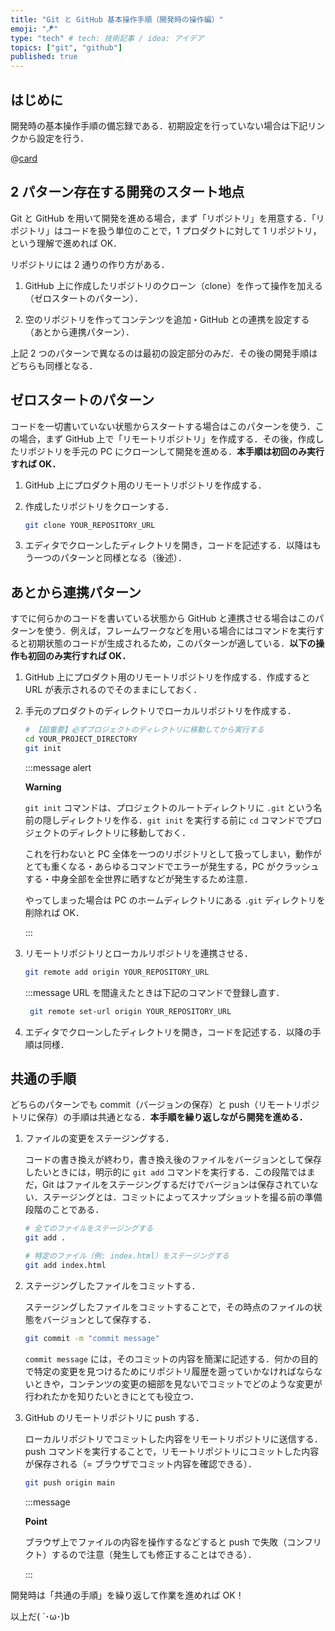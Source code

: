 ```yaml
---
title: "Git と GitHub 基本操作手順（開発時の操作編）"
emoji: "🪁"
type: "tech" # tech: 技術記事 / idea: アイデア
topics: ["git", "github"]
published: true
---
```


## はじめに

開発時の基本操作手順の備忘録である．初期設定を行っていない場合は下記リンクから設定を行う．

@[card](https://zenn.dev/taroosg/articles/20241128185741-7ff336de9ad0c2)

## 2 パターン存在する開発のスタート地点

Git と GitHub を用いて開発を進める場合，まず「リポジトリ」を用意する．「リポジトリ」はコードを扱う単位のことで，1 プロダクトに対して 1 リポジトリ，という理解で進めれば OK．

リポジトリには 2 通りの作り方がある．

1. GitHub 上に作成したリポジトリのクローン（clone）を作って操作を加える（ゼロスタートのパターン）．

2. 空のリポジトリを作ってコンテンツを追加・GitHub との連携を設定する（あとから連携パターン）．

上記 2 つのパターンで異なるのは最初の設定部分のみだ．その後の開発手順はどちらも同様となる．

## ゼロスタートのパターン

コードを一切書いていない状態からスタートする場合はこのパターンを使う．この場合，まず GitHub 上で「リモートリポジトリ」を作成する．その後，作成したリポジトリを手元の PC にクローンして開発を進める．**本手順は初回のみ実行すれば OK．**

1. GitHub 上にプロダクト用のリモートリポジトリを作成する．

2. 作成したリポジトリをクローンする．

   ```bash
   git clone YOUR_REPOSITORY_URL
   ```

3. エディタでクローンしたディレクトリを開き，コードを記述する．以降はもう一つのパターンと同様となる（後述）．

## あとから連携パターン

すでに何らかのコードを書いている状態から GitHub と連携させる場合はこのパターンを使う．例えば，フレームワークなどを用いる場合にはコマンドを実行すると初期状態のコードが生成されるため，このパターンが適している．**以下の操作も初回のみ実行すれば OK．**

1. GitHub 上にプロダクト用のリモートリポジトリを作成する．作成すると URL が表示されるのでそのままにしておく．

2. 手元のプロダクトのディレクトリでローカルリポジトリを作成する．

   ```bash
   # 【超重要】必ずプロジェクトのディレクトリに移動してから実行する
   cd YOUR_PROJECT_DIRECTORY
   git init
   ```

   :::message alert

   **Warning**

   `git init` コマンドは、プロジェクトのルートディレクトリに `.git` という名前の隠しディレクトリを作る．`git init` を実行する前に `cd` コマンドでプロジェクトのディレクトリに移動しておく．

   これを行わないと PC 全体を一つのリポジトリとして扱ってしまい，動作がとても重くなる・あらゆるコマンドでエラーが発生する，PC がクラッシュする・中身全部を全世界に晒すなどが発生するため注意．

   やってしまった場合は PC のホームディレクトリにある `.git` ディレクトリを削除れば OK．

   :::

3. リモートリポジトリとローカルリポジトリを連携させる．

   ```bash
   git remote add origin YOUR_REPOSITORY_URL
   ```

   :::message
   URL を間違えたときは下記のコマンドで登録し直す．

   ```bash
    git remote set-url origin YOUR_REPOSITORY_URL
   ```

4. エディタでクローンしたディレクトリを開き，コードを記述する．以降の手順は同様．

## 共通の手順

どちらのパターンでも commit（バージョンの保存）と push（リモートリポジトリに保存）の手順は共通となる．**本手順を繰り返しながら開発を進める．**

1. ファイルの変更をステージングする．

   コードの書き換えが終わり，書き換え後のファイルをバージョンとして保存したいときには，明示的に `git add` コマンドを実行する．この段階ではまだ，Git はファイルをステージングするだけでバージョンは保存されていない．ステージングとは．コミットによってスナップショットを撮る前の準備段階のことである．

   ```bash
   # 全てのファイルをステージングする
   git add .

   # 特定のファイル（例: index.html）をステージングする
   git add index.html
   ```

2. ステージングしたファイルをコミットする．

   ステージングしたファイルをコミットすることで，その時点のファイルの状態をバージョンとして保存する．

   ```bash
   git commit -m "commit message"
   ```

   `commit message` には，そのコミットの内容を簡潔に記述する．何かの目的で特定の変更を見つけるためにリポジトリ履歴を遡っていかなければならないときや，コンテンツの変更の細部を見ないでコミットでどのような変更が行われたかを知りたいときにとても役立つ．

3. GitHub のリモートリポジトリに push する．

   ローカルリポジトリでコミットした内容をリモートリポジトリに送信する．push コマンドを実行することで，リモートリポジトリにコミットした内容が保存される（= ブラウザでコミット内容を確認できる）．

   ```bash
   git push origin main
   ```

   :::message

   **Point**

   ブラウザ上でファイルの内容を操作するなどすると push で失敗（コンフリクト）するので注意（発生しても修正することはできる）．

   :::

開発時は「共通の手順」を繰り返して作業を進めれば OK！

以上だ( `･ω･)b
